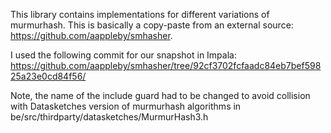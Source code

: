 This library contains implementations for different variations of murmurhash. This is
basically a copy-paste from an external source: https://github.com/aappleby/smhasher.

I used the following commit for our snapshot in Impala:
https://github.com/aappleby/smhasher/tree/92cf3702fcfaadc84eb7bef59825a23e0cd84f56/

Note, the name of the include guard had to be changed to avoid collision with
Datasketches version of murmurhash algorithms in
be/src/thirdparty/datasketches/MurmurHash3.h
